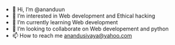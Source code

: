 - 👋 Hi, I’m @ananduun
- 👀 I’m interested in Web development and Ethical hacking
- 🌱 I’m currently learning Web development
- 💞️ I’m looking to collaborate on Web developement and python
- 📫 How to reach me anandusivaya@yahoo.com

<!---
ananduun/ananduun is a ✨ special ✨ repository because its `README.md` (this file) appears on your GitHub profile.
You can click the Preview link to take a look at your changes.
--->
